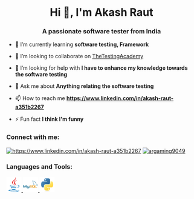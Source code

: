 <h1 align="center">Hi 👋, I'm Akash Raut</h1>
<h3 align="center">A passionate software tester from India</h3>

- 🌱 I’m currently learning **software testing, Framework**

- 👯 I’m looking to collaborate on [TheTestingAcademy](https://courses.thetestingacademy.com/)

- 🤝 I’m looking for help with **I have to enhance my knowledge towards the software testing**

- 💬 Ask me about **Anything relating the software testing**

- 📫 How to reach me **https://www.linkedin.com/in/akash-raut-a351b2267**

- ⚡ Fun fact **I think I'm funny**

<h3 align="left">Connect with me:</h3>
<p align="left">
<a href="https://linkedin.com/in/https://www.linkedin.com/in/akash-raut-a351b2267" target="blank"><img align="center" src="https://raw.githubusercontent.com/rahuldkjain/github-profile-readme-generator/master/src/images/icons/Social/linked-in-alt.svg" alt="https://www.linkedin.com/in/akash-raut-a351b2267" height="30" width="40" /></a>
<a href="https://www.youtube.com/c/argaming9049" target="blank"><img align="center" src="https://raw.githubusercontent.com/rahuldkjain/github-profile-readme-generator/master/src/images/icons/Social/youtube.svg" alt="argaming9049" height="30" width="40" /></a>
</p>

<h3 align="left">Languages and Tools:</h3>
<p align="left"> <a href="https://www.java.com" target="_blank" rel="noreferrer"> <img src="https://raw.githubusercontent.com/devicons/devicon/master/icons/java/java-original.svg" alt="java" width="40" height="40"/> </a> <a href="https://www.mysql.com/" target="_blank" rel="noreferrer"> <img src="https://raw.githubusercontent.com/devicons/devicon/master/icons/mysql/mysql-original-wordmark.svg" alt="mysql" width="40" height="40"/> </a> <a href="https://www.python.org" target="_blank" rel="noreferrer"> <img src="https://raw.githubusercontent.com/devicons/devicon/master/icons/python/python-original.svg" alt="python" width="40" height="40"/> </a> </p>

